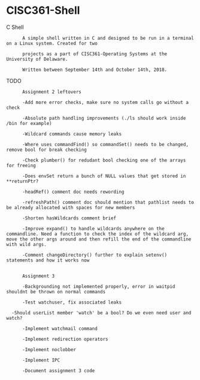 # CISC361-Shell
C Shell

          A simple shell written in C and designed to be run in a terminal on a Linux system. Created for two   
          
          projects as a part of CISC361-Operating Systems at the University of Delaware.
          
          Written between September 14th and October 14th, 2018.

TODO


          Assignment 2 leftovers

          -Add more error checks, make sure no system calls go without a check

          -Absolute path handling improvements (./ls should work inside /bin for example)

          -Wildcard commands cause memory leaks
          
          -Where uses commandFind() so commandSet() needs to be changed, remove bool for break checking
	  
          -Check plumber() for redudant bool checking one of the arrays for freeing

          -Does envSet return a bunch of NULL values that get stored in **returnPtr?

          -headRef() comment doc needs rewording

          -refreshPath() comment doc should mention that pathlist needs to be already allocated with spaces for new members

          -Shorten hasWildcards comment brief

          -Improve expand() to handle wildcards anywhere on the commandline. Need a function to check the index of the wildcard arg, move the other args around and then refill the end of the commandline with wild args.

          -Comment changeDirectory() further to explain setenv() statements and how it works now


          Assignment 3

          -Backgrounding not implemented properly, error in waitpid shouldnt be thrown on normal commands

          -Test watchuser, fix associated leaks
	  
	  -Should userList member 'watch' be a bool? Do we even need user and watch?

          -Implement watchmail command

          -Implement redirection operators

          -Implement noclobber

          -Implement IPC

          -Document assignment 3 code
